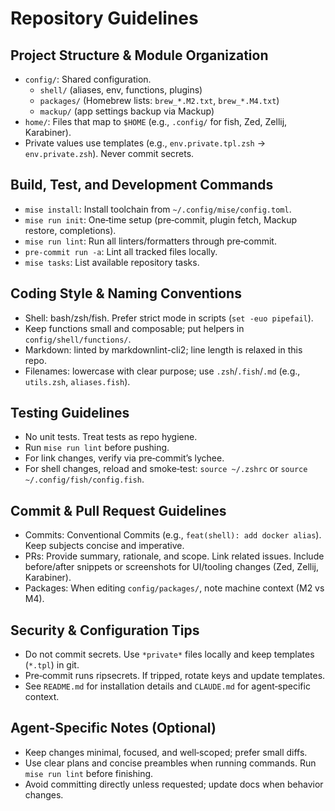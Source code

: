 # Repository Guidelines

## Project Structure & Module Organization

- `config/`: Shared configuration.
  - `shell/` (aliases, env, functions, plugins)
  - `packages/` (Homebrew lists: `brew_*.M2.txt`, `brew_*.M4.txt`)
  - `mackup/` (app settings backup via Mackup)
- `home/`: Files that map to `$HOME` (e.g., `.config/` for fish, Zed, Zellij, Karabiner).
- Private values use templates (e.g., `env.private.tpl.zsh` → `env.private.zsh`). Never commit secrets.

## Build, Test, and Development Commands

- `mise install`: Install toolchain from `~/.config/mise/config.toml`.
- `mise run init`: One‑time setup (pre‑commit, plugin fetch, Mackup restore, completions).
- `mise run lint`: Run all linters/formatters through pre‑commit.
- `pre-commit run -a`: Lint all tracked files locally.
- `mise tasks`: List available repository tasks.

## Coding Style & Naming Conventions

- Shell: bash/zsh/fish. Prefer strict mode in scripts (`set -euo pipefail`).
- Keep functions small and composable; put helpers in `config/shell/functions/`.
- Markdown: linted by markdownlint-cli2; line length is relaxed in this repo.
- Filenames: lowercase with clear purpose; use `.zsh`/`.fish`/`.md` (e.g., `utils.zsh`, `aliases.fish`).

## Testing Guidelines

- No unit tests. Treat tests as repo hygiene.
- Run `mise run lint` before pushing.
- For link changes, verify via pre‑commit’s lychee.
- For shell changes, reload and smoke‑test: `source ~/.zshrc` or `source ~/.config/fish/config.fish`.

## Commit & Pull Request Guidelines

- Commits: Conventional Commits (e.g., `feat(shell): add docker alias`). Keep subjects concise and imperative.
- PRs: Provide summary, rationale, and scope. Link related issues. Include before/after snippets or screenshots for UI/tooling changes (Zed, Zellij, Karabiner).
- Packages: When editing `config/packages/`, note machine context (M2 vs M4).

## Security & Configuration Tips

- Do not commit secrets. Use `*private*` files locally and keep templates (`*.tpl`) in git.
- Pre‑commit runs ripsecrets. If tripped, rotate keys and update templates.
- See `README.md` for installation details and `CLAUDE.md` for agent‑specific context.

## Agent‑Specific Notes (Optional)

- Keep changes minimal, focused, and well‑scoped; prefer small diffs.
- Use clear plans and concise preambles when running commands. Run `mise run lint` before finishing.
- Avoid committing directly unless requested; update docs when behavior changes.
